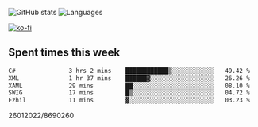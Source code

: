 ![GitHub stats](https://github-readme-stats.vercel.app/api?username=emipa606&theme=github_dark&show_icons=true) 
![Languages](https://github-readme-stats.vercel.app/api/top-langs/?username=emipa606&theme=github_dark&layout=compact)

[![ko-fi](https://ko-fi.com/img/githubbutton_sm.svg)](https://ko-fi.com/G2G55DDYD)

## Spent times this week
<!--START_SECTION:waka-->

```txt
C#               3 hrs 2 mins    ████████████▒░░░░░░░░░░░░   49.42 %
XML              1 hr 37 mins    ██████▓░░░░░░░░░░░░░░░░░░   26.26 %
XAML             29 mins         ██░░░░░░░░░░░░░░░░░░░░░░░   08.10 %
SWIG             17 mins         █▒░░░░░░░░░░░░░░░░░░░░░░░   04.72 %
Ezhil            11 mins         ▓░░░░░░░░░░░░░░░░░░░░░░░░   03.23 %
```

<!--END_SECTION:waka-->


26012022/8690260
